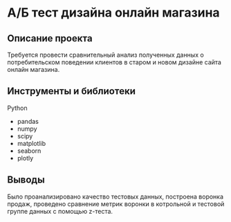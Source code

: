 # А/Б тест дизайна онлайн магазина
## Описание проекта
Требуется провести сравнительный анализ полученных данных о потребительском поведении клиентов в старом и новом дизайне сайта онлайн магазина. 
## Инструменты и библиотеки
Python 
- pandas
- numpy
- scipy
- matplotlib
- seaborn
- plotly
## Выводы
Было проанализировано качество тестовых данных, построена воронка продаж, проведено сравнение метрик воронки в котрольной и тестовой группе данных с помощью z-теста.
